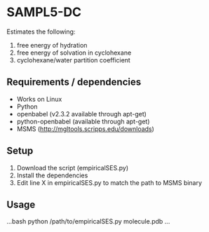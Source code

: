 # SAMPL5-DC

Estimates the following:

1. free energy of hydration
2. free energy of solvation in cyclohexane
3. cyclohexane/water partition coefficient

## Requirements / dependencies
* Works on Linux
* Python 
* openbabel (v2.3.2 available through apt-get)
* python-openbabel (available through apt-get)
* MSMS (http://mgltools.scripps.edu/downloads)

## Setup
1. Download the script (empiricalSES.py)
2. Install the dependencies
3. Edit line X in empiricalSES.py to match the path to MSMS binary

## Usage
...bash
python /path/to/empiricalSES.py molecule.pdb
...
